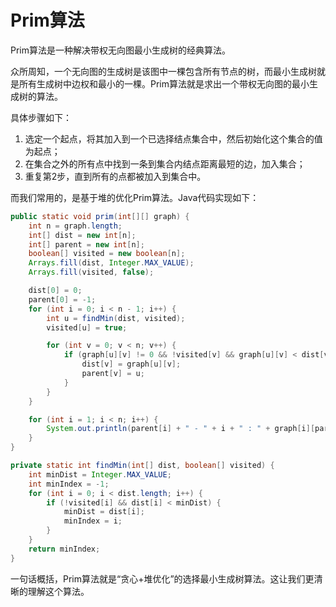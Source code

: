 # Prim算法

Prim算法是一种解决带权无向图最小生成树的经典算法。

众所周知，一个无向图的生成树是该图中一棵包含所有节点的树，而最小生成树就是所有生成树中边权和最小的一棵。Prim算法就是求出一个带权无向图的最小生成树的算法。

具体步骤如下：

1. 选定一个起点，将其加入到一个已选择结点集合中，然后初始化这个集合的值为起点；
2. 在集合之外的所有点中找到一条到集合内结点距离最短的边，加入集合；
3. 重复第2步，直到所有的点都被加入到集合中。

而我们常用的，是基于堆的优化Prim算法。Java代码实现如下：

```java
public static void prim(int[][] graph) {
    int n = graph.length;
    int[] dist = new int[n];
    int[] parent = new int[n]; 
    boolean[] visited = new boolean[n];
    Arrays.fill(dist, Integer.MAX_VALUE);
    Arrays.fill(visited, false);

    dist[0] = 0;
    parent[0] = -1;
    for (int i = 0; i < n - 1; i++) {
        int u = findMin(dist, visited);
        visited[u] = true;

        for (int v = 0; v < n; v++) {
            if (graph[u][v] != 0 && !visited[v] && graph[u][v] < dist[v]) {
                dist[v] = graph[u][v];
                parent[v] = u;
            }
        }
    }

    for (int i = 1; i < n; i++) {
        System.out.println(parent[i] + " - " + i + " : " + graph[i][parent[i]]);
    }
}

private static int findMin(int[] dist, boolean[] visited) {
    int minDist = Integer.MAX_VALUE;
    int minIndex = -1;
    for (int i = 0; i < dist.length; i++) {
        if (!visited[i] && dist[i] < minDist) {
            minDist = dist[i];
            minIndex = i;
        }
    }
    return minIndex;
}
```

一句话概括，Prim算法就是“贪心+堆优化”的选择最小生成树算法。这让我们更清晰的理解这个算法。